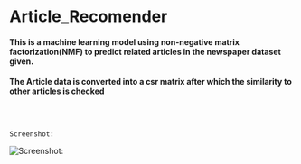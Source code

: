# Article_Recomender
#### This is a machine learning model using non-negative matrix factorization(NMF) to predict related articles in the newspaper dataset given.
#### The Article data is converted into a csr matrix after which the similarity to other articles is checked
```



Screenshot:
```
![Screenshot:](https://i.ibb.co/dPY5DsV/Screenshot.png)
